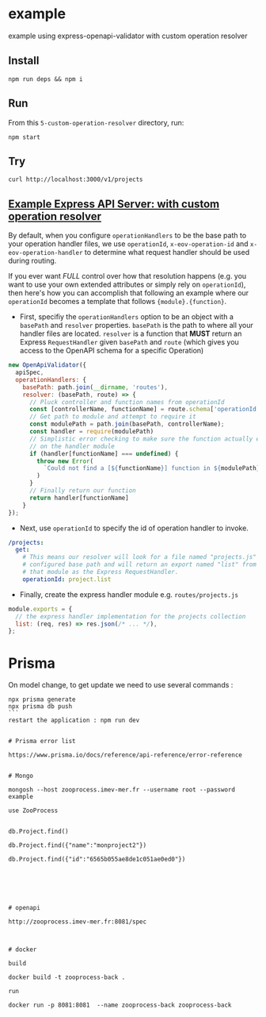 # example

example using express-openapi-validator with custom operation resolver

## Install

```shell
npm run deps && npm i
```

## Run

From this `5-custom-operation-resolver` directory, run:

```shell
npm start
```

## Try

```shell
curl http://localhost:3000/v1/projects
```

## [Example Express API Server: with custom operation resolver](https://github.com/cdimascio/express-openapi-validator/tree/master/examples/5-custom-operation-resolver)

By default, when you configure `operationHandlers` to be the base path to your operation handler files, we use `operationId`, `x-eov-operation-id` and `x-eov-operation-handler` to determine what request handler should be used during routing. 

If you ever want _FULL_ control over how that resolution happens (e.g. you want to use your own extended attributes or simply rely on `operationId`), then here's how you can accomplish that following an example where our `operationId` becomes a template that follows `{module}.{function}`.

- First, specifiy the `operationHandlers` option to be an object with a `basePath` and `resolver` properties. `basePath` is the path to where all your handler files are located. `resolver` is a function that **MUST** return an Express `RequestHandler` given `basePath` and `route` (which gives you access to the OpenAPI schema for a specific Operation)

```javascript
new OpenApiValidator({
  apiSpec,
  operationHandlers: {
    basePath: path.join(__dirname, 'routes'),
    resolver: (basePath, route) => {
      // Pluck controller and function names from operationId
      const [controllerName, functionName] = route.schema['operationId'].split('.')
      // Get path to module and attempt to require it
      const modulePath = path.join(basePath, controllerName);
      const handler = require(modulePath)
      // Simplistic error checking to make sure the function actually exists
      // on the handler module
      if (handler[functionName] === undefined) {
        throw new Error(
          `Could not find a [${functionName}] function in ${modulePath} when trying to route [${route.method} ${route.expressRoute}].`
        )
      }
      // Finally return our function
      return handler[functionName]
    }
});
```
- Next, use `operationId` to specify the id of operation handler to invoke.
```yaml
/projects:
  get:
    # This means our resolver will look for a file named "projects.js" at our 
    # configured base path and will return an export named "list" from 
    # that module as the Express RequestHandler.
    operationId: project.list
```
- Finally, create the express handler module e.g. `routes/projects.js`
```javascript
module.exports = {
  // the express handler implementation for the projects collection
  list: (req, res) => res.json(/* ... */),
};
```



# Prisma 
On model change, to get update we need to use several commands :
``````
npx prisma generate
npx prisma db push
```
restart the application : npm run dev


# Prisma error list

https://www.prisma.io/docs/reference/api-reference/error-reference


# Mongo

mongosh --host zooprocess.imev-mer.fr --username root --password example

use ZooProcess


db.Project.find()

db.Project.find({"name":"monproject2"})

db.Project.find({"id":"6565b055ae8de1c051ae0ed0"})






# openapi

http://zooprocess.imev-mer.fr:8081/spec



# docker  

build

docker build -t zooprocess-back .

run

docker run -p 8081:8081  --name zooprocess-back zooprocess-back
